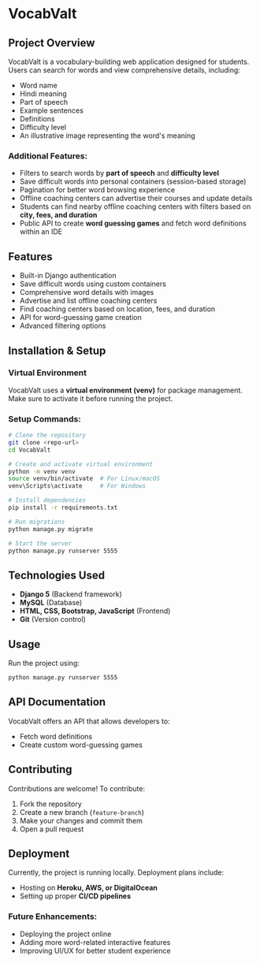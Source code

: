 # VocabValt

## Project Overview
VocabValt is a vocabulary-building web application designed for students. Users can search for words and view comprehensive details, including:
- Word name
- Hindi meaning
- Part of speech
- Example sentences
- Definitions
- Difficulty level
- An illustrative image representing the word's meaning

### Additional Features:
- Filters to search words by **part of speech** and **difficulty level**
- Save difficult words into personal containers (session-based storage)
- Pagination for better word browsing experience
- Offline coaching centers can advertise their courses and update details
- Students can find nearby offline coaching centers with filters based on **city, fees, and duration**
- Public API to create **word guessing games** and fetch word definitions within an IDE

## Features
- Built-in Django authentication
- Save difficult words using custom containers
- Comprehensive word details with images
- Advertise and list offline coaching centers
- Find coaching centers based on location, fees, and duration
- API for word-guessing game creation
- Advanced filtering options

## Installation & Setup
### Virtual Environment
VocabValt uses a **virtual environment (venv)** for package management. Make sure to activate it before running the project.

### Setup Commands:
```sh
# Clone the repository
git clone <repo-url>
cd VocabValt

# Create and activate virtual environment
python -m venv venv
source venv/bin/activate  # For Linux/macOS
venv\Scripts\activate     # For Windows

# Install dependencies
pip install -r requirements.txt

# Run migrations
python manage.py migrate

# Start the server
python manage.py runserver 5555
```

## Technologies Used
- **Django 5** (Backend framework)
- **MySQL** (Database)
- **HTML, CSS, Bootstrap, JavaScript** (Frontend)
- **Git** (Version control)

## Usage
Run the project using:
```sh
python manage.py runserver 5555
```

## API Documentation
VocabValt offers an API that allows developers to:
- Fetch word definitions
- Create custom word-guessing games

## Contributing
Contributions are welcome! To contribute:
1. Fork the repository
2. Create a new branch (`feature-branch`)
3. Make your changes and commit them
4. Open a pull request

## Deployment
Currently, the project is running locally. Deployment plans include:
- Hosting on **Heroku, AWS, or DigitalOcean**
- Setting up proper **CI/CD pipelines**




### Future Enhancements:
- Deploying the project online
- Adding more word-related interactive features
- Improving UI/UX for better student experience


